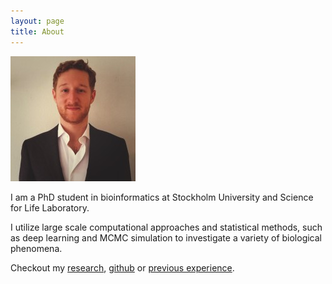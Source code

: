 ```yaml
---
layout: page
title: About
---
```

<img src="./assets/portrait.jpeg" >

I am a PhD student in bioinformatics at Stockholm University and Science for Life Laboratory.

I utilize large scale computational approaches and statistical methods, such as deep learning and MCMC simulation to investigate a variety of biological phenomena.

Checkout my [research], [github] or [previous experience].

[research]:https://patrickbryant1.github.io/research.html
[github]:https://github.com/patrickbryant1
[previous experience]:https://www.linkedin.com/in/patrick-bryant-phd/
